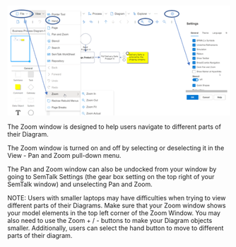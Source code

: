 ![](https://github.com/SemTalkOnline/SemTalkOnline/blob/main/images/ZoomAll.png)

The Zoom window is designed to help users navigate to different parts of their Diagram. 

The Zoom window is turned on and off by selecting or deselecting it in the View - Pan and Zoom pull-down menu. 

The Pan and Zoom window can also be undocked from your window by going to SemTalk Settings (the gear box setting on the top right of your SemTalk window) and unselecting Pan and Zoom.

NOTE: Users with smaller laptops may have difficulties when trying to view different parts of their Diagrams. Make sure that your Zoom window shows your model elements in the top left corner of the Zoom Window. You may also need to use the Zoom + / - buttons to make your Diagram objects smaller. Additionally, users can select the hand button to move to different parts of their diagram.